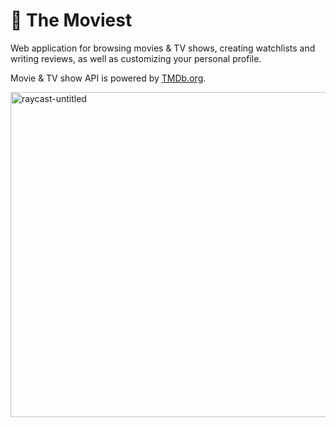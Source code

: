 # 🎥 The Moviest

Web application for browsing movies & TV shows, creating watchlists and writing reviews, as well as customizing your personal profile.

Movie & TV show API is powered by [TMDb.org](https://www.themoviedb.org/).

<img width="520" alt="raycast-untitled" src="https://user-images.githubusercontent.com/38048916/206569865-296da378-3d48-47b1-9db3-ad939836c96a.png">
